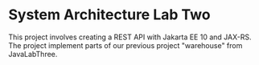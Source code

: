 # System Architecture Lab Two
This project involves creating a REST API with Jakarta EE 10 and JAX-RS.
The project implement parts of our previous project "warehouse" from JavaLabThree.